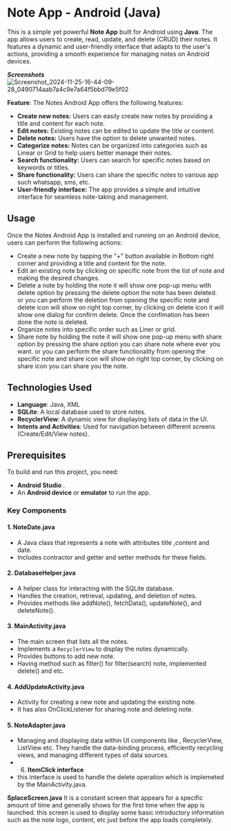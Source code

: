 
# Note App - Android (Java)

This is a simple yet powerful **Note App** built for Android using **Java**. The app allows users to create, read, update, and delete (CRUD) their notes. It features a dynamic and user-friendly interface that adapts to the user's actions, providing a smooth experience for managing notes on Android devices.

***Screenshots***
![Screenshot_2024-11-25-16-44-09-28_0490714aab7a4c9e7a64f5bbd79e5f02](https://github.com/user-attachments/assets/5b75025e-79c5-41f5-adde-a3b2d751ef90)


**Feature**:
The Notes Android App offers the following features:

-   **Create new notes:**  Users can easily create new notes by providing a title and content for each note.
-   **Edit notes:**  Existing notes can be edited to update the title or content.
-   **Delete notes:**  Users have the option to delete unwanted notes.
-   **Categorize notes:**  Notes can be organized into categories such as Linear or Grid  to help users better manage their notes.
-   **Search functionality:**  Users can search for specific notes based on keywords or titles.
-   **Share functionality:**  Users can share the specific notes to various app such whatsapp, sms, etc.
-   **User-friendly interface:**  The app provides a simple and intuitive interface for seamless note-taking and management.

## Usage 

Once the Notes Android App is installed and running on an Android device, users can perform the following actions:

-   Create a new note by tapping the "+" button available in Bottom right corner  and providing a title and content for the note.
-   Edit an existing note by clicking on specific note from the list  of note and making the desired changes.
-   Delete a note by holding the note it will show one pop-up menu with delete option by pressing the delete option the note has been deleted.
or  you can perform the deletion from opening the specific note and delete icon will show on right top corner, by clicking on delete icon it will show one dialog for confirm delete. Once the confimation has been done the note is deleted.
-   Organize notes into specific order such as Liner or grid.
- Share  note by holding the note it will show one pop-up menu with share option by pressing the share option you can share note where ever you want.
or you can perform the share functionality from opening the specific note and share icon will show on right top corner, by clicking on share icon you can share you the note.

## Technologies Used

-   **Language**: Java, XML
-   **SQLite**: A local database used to store notes.
-   **RecyclerView**: A dynamic view for displaying lists of data in the UI.
-   **Intents and Activities**: Used for navigation between different screens (Create/Edit/View notes).

## Prerequisites

To build and run this project, you need:

-   **Android Studio** .
-   An **Android device** or **emulator** to run the app.

### Key Components

#### 1. **NoteDate.java**

-   A Java class that represents a note with attributes title ,content and date.
-   Includes contractor and  getter and setter methods for these fields.

#### 2. **DatabaseHelper.java**

-   A helper class for interacting with the SQLite database.
-   Handles the creation, retrieval, updating, and deletion of notes.
-   Provides methods like addNote(), fetchData(), updateNote(), and deleteNote().

#### 3. **MainActivity.java**

-   The main screen that lists all the notes.
-   Implements a `RecyclerView` to display the notes dynamically.
-   Provides buttons to add new note.
- Having  method such as filter() for filter(search) note, implemented delete() and etc.

#### 4. **AddUpdateActivity.java**

-   Activity for creating a new note and updating the existing note.
-   It has also OnClickListener for sharing note and deleting note.

#### 5. **NoteAdapter.java**

-   Managing and displaying data within UI components like , RecyclerView, ListView etc. They handle the data-binding process, efficiently recycling views, and managing different types of data sources.
- 6. **ItemClick interface**
- this interface is used to handle the delete operation which is implemeted by the MainActivity.java.

**SplaceScreen.java**
It is a constant screen that appears for a specific amount of time and generally shows for the first time when the app is launched. this screen is used to display some basic introductory information such as the note logo, content, etc just before the app loads completely.



